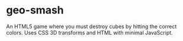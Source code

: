 geo-smash
=========

An HTML5 game where you must destroy cubes by hitting the correct colors. Uses CSS 3D transforms and HTML with minimal JavaScript.